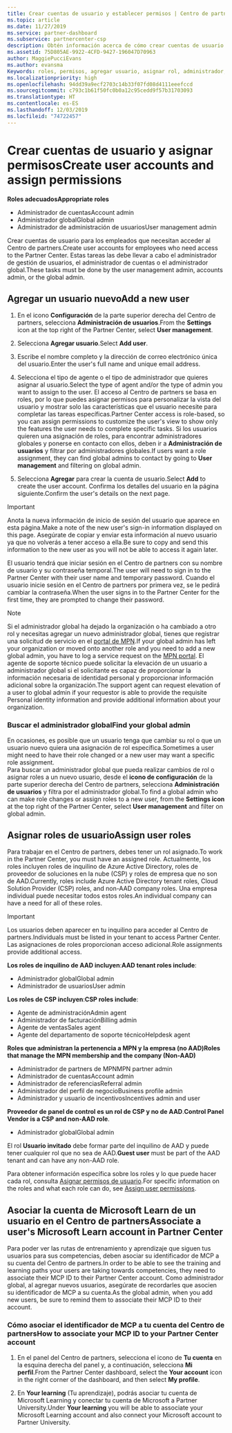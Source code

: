 ```yaml
---
title: Crear cuentas de usuario y establecer permisos | Centro de partners
ms.topic: article
ms.date: 11/27/2019
ms.service: partner-dashboard
ms.subservice: partnercenter-csp
description: Obtén información acerca de cómo crear cuentas de usuario y asignar roles en el Centro de partners, para cada empleado que necesite acceso. Los usuarios con privilegios de administrador diferentes pueden hacerlo.
ms.assetid: 75D805AE-9922-4CFD-9427-196047D70963
author: MaggiePucciEvans
ms.author: evansma
Keywords: roles, permisos, agregar usuario, asignar rol, administrador, agente,
ms.localizationpriority: high
ms.openlocfilehash: 94dd39a9ecf2703c14b33f07fd08d4111eeefccd
ms.sourcegitcommit: c793c1b61f50fc0b0a12c95cedd9f57b31703093
ms.translationtype: HT
ms.contentlocale: es-ES
ms.lasthandoff: 12/03/2019
ms.locfileid: "74722457"
---
```

# <a name="create-user-accounts-and-assign-permissions"></a><span data-ttu-id="9cd51-105">Crear cuentas de usuario y asignar permisos</span><span class="sxs-lookup"><span data-stu-id="9cd51-105">Create user accounts and assign permissions</span></span>

<span data-ttu-id="9cd51-106">**Roles adecuados**</span><span class="sxs-lookup"><span data-stu-id="9cd51-106">**Appropriate roles**</span></span>

- <span data-ttu-id="9cd51-107">Administrador de cuentas</span><span class="sxs-lookup"><span data-stu-id="9cd51-107">Account admin</span></span>
- <span data-ttu-id="9cd51-108">Administrador global</span><span class="sxs-lookup"><span data-stu-id="9cd51-108">Global admin</span></span>
- <span data-ttu-id="9cd51-109">Administrador de administración de usuarios</span><span class="sxs-lookup"><span data-stu-id="9cd51-109">User management admin</span></span>

<span data-ttu-id="9cd51-110">Crear cuentas de usuario para los empleados que necesitan acceder al Centro de partners.</span><span class="sxs-lookup"><span data-stu-id="9cd51-110">Create user accounts for employees who need access to the Partner Center.</span></span> <span data-ttu-id="9cd51-111">Estas tareas las debe llevar a cabo el administrador de gestión de usuarios, el administrador de cuentas o el administrador global.</span><span class="sxs-lookup"><span data-stu-id="9cd51-111">These tasks must be done by the user management admin, accounts admin, or the global admin.</span></span>


## <a name="add-a-new-user"></a><span data-ttu-id="9cd51-112">Agregar un usuario nuevo</span><span class="sxs-lookup"><span data-stu-id="9cd51-112">Add a new user</span></span>

1. <span data-ttu-id="9cd51-113">En el icono **Configuración** de la parte superior derecha del Centro de partners, selecciona **Administración de usuarios**.</span><span class="sxs-lookup"><span data-stu-id="9cd51-113">From the **Settings** icon at the top right of the Partner Center, select **User management**.</span></span>

2.  <span data-ttu-id="9cd51-114">Selecciona **Agregar usuario**.</span><span class="sxs-lookup"><span data-stu-id="9cd51-114">Select **Add user**.</span></span>

3.  <span data-ttu-id="9cd51-115">Escribe el nombre completo y la dirección de correo electrónico única del usuario.</span><span class="sxs-lookup"><span data-stu-id="9cd51-115">Enter the user's full name and unique email address.</span></span>

4.  <span data-ttu-id="9cd51-116">Selecciona el tipo de agente o el tipo de administrador que quieres asignar al usuario.</span><span class="sxs-lookup"><span data-stu-id="9cd51-116">Select the type of agent and/or the type of admin you want to assign to the user.</span></span> <span data-ttu-id="9cd51-117">El acceso al Centro de partners se basa en roles, por lo que puedes asignar permisos para personalizar la vista del usuario y mostrar solo las características que el usuario necesite para completar las tareas específicas.</span><span class="sxs-lookup"><span data-stu-id="9cd51-117">Partner Center access is role-based, so you can assign permissions to customize the user's view to show only the features the user needs to complete specific tasks.</span></span>  <span data-ttu-id="9cd51-118">Si los usuarios quieren una asignación de roles, para encontrar administradores globales y ponerse en contacto con ellos, deben ir a **Administración de usuarios** y filtrar por administradores globales.</span><span class="sxs-lookup"><span data-stu-id="9cd51-118">If users want a role assignment, they can find global admins to contact by going to **User management** and filtering on global admin.</span></span>

5.  <span data-ttu-id="9cd51-119">Selecciona **Agregar** para crear la cuenta de usuario.</span><span class="sxs-lookup"><span data-stu-id="9cd51-119">Select **Add** to create the user account.</span></span> <span data-ttu-id="9cd51-120">Confirma los detalles del usuario en la página siguiente.</span><span class="sxs-lookup"><span data-stu-id="9cd51-120">Confirm the user's details on the next page.</span></span>

> [!IMPORTANT]  
> <span data-ttu-id="9cd51-121">Anota la nueva información de inicio de sesión del usuario que aparece en esta página.</span><span class="sxs-lookup"><span data-stu-id="9cd51-121">Make a note of the new user's sign-in information displayed on this page.</span></span> <span data-ttu-id="9cd51-122">Asegúrate de copiar y enviar esta información al nuevo usuario ya que no volverás a tener acceso a ella.</span><span class="sxs-lookup"><span data-stu-id="9cd51-122">Be sure to copy and send this information to the new user as you will not be able to access it again later.</span></span> 

<span data-ttu-id="9cd51-123">El usuario tendrá que iniciar sesión en el Centro de partners con su nombre de usuario y su contraseña temporal.</span><span class="sxs-lookup"><span data-stu-id="9cd51-123">The user will need to sign in to the Partner Center with their user name and temporary password.</span></span> <span data-ttu-id="9cd51-124">Cuando el usuario inicie sesión en el Centro de partners por primera vez, se le pedirá cambiar la contraseña.</span><span class="sxs-lookup"><span data-stu-id="9cd51-124">When the user signs in to the Partner Center for the first time, they are prompted to change their password.</span></span> 

> [!NOTE]  
>  <span data-ttu-id="9cd51-125">Si el administrador global ha dejado la organización o ha cambiado a otro rol y necesitas agregar un nuevo administrador global, tienes que registrar una solicitud de servicio en el [portal de MPN](https://partner.microsoft.com/support).</span><span class="sxs-lookup"><span data-stu-id="9cd51-125">If your global admin has left your organization or moved onto another role and you need to add a new global admin, you have to log a service request on the [MPN portal](https://partner.microsoft.com/support).</span></span> <span data-ttu-id="9cd51-126">El agente de soporte técnico puede solicitar la elevación de un usuario a administrador global si el solicitante es capaz de proporcionar la información necesaria de identidad personal y proporcionar información adicional sobre la organización.</span><span class="sxs-lookup"><span data-stu-id="9cd51-126">The support agent can request elevation of a user to global admin if your requestor is able to provide the requisite Personal identity information and provide additional information about your organization.</span></span>

### <a name="find-your-global-admin"></a><span data-ttu-id="9cd51-127">Buscar el administrador global</span><span class="sxs-lookup"><span data-stu-id="9cd51-127">Find your global admin</span></span>

<span data-ttu-id="9cd51-128">En ocasiones, es posible que un usuario tenga que cambiar su rol o que un usuario nuevo quiera una asignación de rol específica.</span><span class="sxs-lookup"><span data-stu-id="9cd51-128">Sometimes a user might need to have their role changed or a new user may want a specific role assignment.</span></span>  
<span data-ttu-id="9cd51-129">Para buscar un administrador global que pueda realizar cambios de rol o asignar roles a un nuevo usuario, desde el **icono de configuración** de la parte superior derecha del Centro de partners, selecciona **Administración de usuarios** y filtra por el administrador global.</span><span class="sxs-lookup"><span data-stu-id="9cd51-129">To find a global admin who can make role changes or assign roles to a new user, from the **Settings icon** at the top right of the Partner Center, select **User management** and filter on global admin.</span></span> 

## <a name="assign-user-roles"></a><span data-ttu-id="9cd51-130">Asignar roles de usuario</span><span class="sxs-lookup"><span data-stu-id="9cd51-130">Assign user roles</span></span>

<span data-ttu-id="9cd51-131">Para trabajar en el Centro de partners, debes tener un rol asignado.</span><span class="sxs-lookup"><span data-stu-id="9cd51-131">To work in the Partner Center, you must have an assigned role.</span></span>  <span data-ttu-id="9cd51-132">Actualmente, los roles incluyen roles de inquilino de Azure Active Directory, roles de proveedor de soluciones en la nube (CSP) y roles de empresa que no son de AAD.</span><span class="sxs-lookup"><span data-stu-id="9cd51-132">Currently, roles include Azure Active Directory tenant roles, Cloud Solution Provider (CSP) roles, and non-AAD company roles.</span></span> <span data-ttu-id="9cd51-133">Una empresa individual puede necesitar todos estos roles.</span><span class="sxs-lookup"><span data-stu-id="9cd51-133">An individual company can have a need for all of these roles.</span></span>

>[!Important]
><span data-ttu-id="9cd51-134">Los usuarios deben aparecer en tu inquilino para acceder al Centro de partners.</span><span class="sxs-lookup"><span data-stu-id="9cd51-134">Individuals must be listed in your tenant to access Partner Center.</span></span> <span data-ttu-id="9cd51-135">Las asignaciones de roles proporcionan acceso adicional.</span><span class="sxs-lookup"><span data-stu-id="9cd51-135">Role assignments provide additional access.</span></span>


<span data-ttu-id="9cd51-136">**Los roles de inquilino de AAD incluyen**:</span><span class="sxs-lookup"><span data-stu-id="9cd51-136">**AAD tenant roles include**:</span></span>
- <span data-ttu-id="9cd51-137">Administrador global</span><span class="sxs-lookup"><span data-stu-id="9cd51-137">Global admin</span></span>
- <span data-ttu-id="9cd51-138">Administrador de usuarios</span><span class="sxs-lookup"><span data-stu-id="9cd51-138">User admin</span></span>

<span data-ttu-id="9cd51-139">**Los roles de CSP incluyen**:</span><span class="sxs-lookup"><span data-stu-id="9cd51-139">**CSP roles include**:</span></span>
- <span data-ttu-id="9cd51-140">Agente de administración</span><span class="sxs-lookup"><span data-stu-id="9cd51-140">Admin agent</span></span>
- <span data-ttu-id="9cd51-141">Administrador de facturación</span><span class="sxs-lookup"><span data-stu-id="9cd51-141">Billing admin</span></span>
- <span data-ttu-id="9cd51-142">Agente de ventas</span><span class="sxs-lookup"><span data-stu-id="9cd51-142">Sales agent</span></span>
- <span data-ttu-id="9cd51-143">Agente del departamento de soporte técnico</span><span class="sxs-lookup"><span data-stu-id="9cd51-143">Helpdesk agent</span></span>

<span data-ttu-id="9cd51-144">**Roles que administran la pertenencia a MPN y la empresa (no AAD)**</span><span class="sxs-lookup"><span data-stu-id="9cd51-144">**Roles that manage the MPN membership and the company (Non-AAD)**</span></span>
- <span data-ttu-id="9cd51-145">Administrador de partners de MPN</span><span class="sxs-lookup"><span data-stu-id="9cd51-145">MPN partner admin</span></span>
- <span data-ttu-id="9cd51-146">Administrador de cuentas</span><span class="sxs-lookup"><span data-stu-id="9cd51-146">Account admin</span></span>
- <span data-ttu-id="9cd51-147">Administrador de referencias</span><span class="sxs-lookup"><span data-stu-id="9cd51-147">Referral admin</span></span>
- <span data-ttu-id="9cd51-148">Administrador del perfil de negocio</span><span class="sxs-lookup"><span data-stu-id="9cd51-148">Business profile admin</span></span>
- <span data-ttu-id="9cd51-149">Administrador y usuario de incentivos</span><span class="sxs-lookup"><span data-stu-id="9cd51-149">Incentives admin and user</span></span>

<span data-ttu-id="9cd51-150">**Proveedor de panel de control es un rol de CSP y no de AAD**.</span><span class="sxs-lookup"><span data-stu-id="9cd51-150">**Control Panel Vendor is a CSP and non-AAD role**.</span></span>
- <span data-ttu-id="9cd51-151">Administrador global</span><span class="sxs-lookup"><span data-stu-id="9cd51-151">Global admin</span></span>

<span data-ttu-id="9cd51-152">El rol **Usuario invitado** debe formar parte del inquilino de AAD y puede tener cualquier rol que no sea de AAD.</span><span class="sxs-lookup"><span data-stu-id="9cd51-152">**Guest user** must be part of the AAD tenant and can have any non-AAD role.</span></span>

<span data-ttu-id="9cd51-153">Para obtener información específica sobre los roles y lo que puede hacer cada rol, consulta [Asignar permisos de usuario](permissions-overview.md).</span><span class="sxs-lookup"><span data-stu-id="9cd51-153">For specific information on the roles and what each role can do, see [Assign user permissions](permissions-overview.md).</span></span>

## <a name="associate-a-users-microsoft-learn-account-in-partner-center"></a><span data-ttu-id="9cd51-154">Asociar la cuenta de Microsoft Learn de un usuario en el Centro de partners</span><span class="sxs-lookup"><span data-stu-id="9cd51-154">Associate a user's Microsoft Learn account in Partner Center</span></span>

<span data-ttu-id="9cd51-155">Para poder ver las rutas de entrenamiento y aprendizaje que siguen tus usuarios para sus competencias, deben asociar su identificador de MCP a su cuenta del Centro de partners.</span><span class="sxs-lookup"><span data-stu-id="9cd51-155">In order to be able to see the training and learning paths your users are taking towards competencies, they need to associate their MCP ID to their Partner Center account.</span></span> <span data-ttu-id="9cd51-156">Como administrador global, al agregar nuevos usuarios, asegúrate de recordarles que asocien su identificador de MCP a su cuenta.</span><span class="sxs-lookup"><span data-stu-id="9cd51-156">As the global admin, when you add new users, be sure to remind them to associate their MCP ID to their account.</span></span> 

### <a name="how-to-associate-your-mcp-id-to-your-partner-center-account"></a><span data-ttu-id="9cd51-157">Cómo asociar el identificador de MCP a tu cuenta del Centro de partners</span><span class="sxs-lookup"><span data-stu-id="9cd51-157">How to associate your MCP ID to your Partner Center account</span></span>

1. <span data-ttu-id="9cd51-158">En el panel del Centro de partners, selecciona el icono de **Tu cuenta** en la esquina derecha del panel y, a continuación, selecciona **Mi perfil**.</span><span class="sxs-lookup"><span data-stu-id="9cd51-158">From the Partner Center dashboard, select the **Your account** icon in the right corner of the dashboard, and then select **My profile**.</span></span>

2. <span data-ttu-id="9cd51-159">En **Your learning** (Tu aprendizaje), podrás asociar tu cuenta de Microsoft Learning y conectar tu cuenta de Microsoft a Partner University.</span><span class="sxs-lookup"><span data-stu-id="9cd51-159">Under **Your learning** you will be able to associate your Microsoft Learning account and also connect your Microsoft account to Partner University.</span></span>









